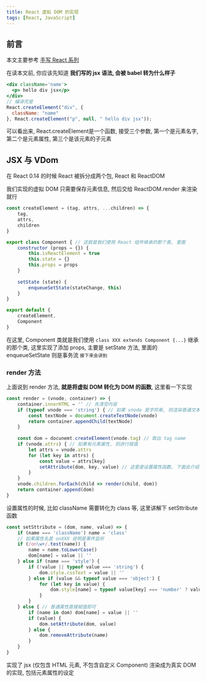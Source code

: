 ```yaml
---
title: React 虚拟 DOM 的实现
tags: [React, JavaScript]
---
```


## 前言

本文主要参考 [手写 React 系列](https://juejin.im/post/5ad81c24f265da504c168c85)

在读本文前, 你应该先知道 **我们写的 jsx 语法, 会被 babel 转为什么样子**

```jsx
<div className='name'>
  <p> hello div jsx</p>
</div>
// 编译完是
React.createElement("div", {
  className: "name"
}, React.createElement("p", null, " hello div jsx"));
```

可以看出来, React.createElement是一个函数, 接受三个参数,  第一个是元素名字, 第二个是元素属性, 第三个是该元素的子元素

## JSX 与 VDom

在 React 0.14 的时候 React 被拆分成两个包, React 和 ReactDOM

我们实现的虚拟 DOM 只需要保存元素信息, 然后交给 ReactDOM.render 来渲染就行

```js
const createElement = (tag, attrs, ...children) => {
    tag,
    attrs,
    children
}

export class Component { // 这就是我们使用 React 组件继承的那个类, 里面
    constructor (props = {}) {
        this.isReactElement = true
        this.state = {}
        this.props = props
    }
    
    setState (state) {
        enqueueSetState(stateChange, this)
    }
}

export default {
    createElement,
    Component
}
```

在这里, Component 类就是我们使用 `class XXX extends Component {...}` 继承的那个类, 这里实现了添加 props, 主要是 setState 方法, 里面的 enqueueSetState 则是事务流 `接下来会讲到`

### render 方法

上面说到 render 方法, **就是将虚拟 DOM 转化为 DOM 的函数**, 这里看一下实现

```js
const render = (vnode, container) => {
    container.innerHTML = '' // 先清空内容
    if (typeof vnode === 'string') { // 如果 vnode 是字符串, 则渲染普通文本
        const textNode = document.createTextNode(vnode)
        return container.appendChild(textNode)
    }
    
    const dom = docunemt.createElement(vnode.tag) // 取出 tag name
    if (vnode.attrs) { // 如果有元素属性, 则进行赋值
        let attrs = vnode.attrs
        for (let key in attrs) {
            const value = attrs[key]
            setAttribute(dom, key, value) // 这里是设置属性函数, 下面会介绍
        }
    }
    vnode.children.forEach(child => render(child, dom))
    return container.append(dom)
}
```

设置属性的时候, 比如 className 需要转化为 class 等, 这里讲解下 setSttribute 函数

```js
const setSttribute = (dom, name, value) => {
    if (name === 'className') name = 'class'
    // 如果属性名是 onXXX 说明是事件监听
    if (/on\w+/.test(name)) {
        name = name.toLowerCase()
        dom[name] = value || ''
    } else if (name === 'style') {
        if (!value || typeof value === 'string') {
            dom.style.cssText = value || ''
        } else if (value && typeof value === 'object') {
            for (let key in value) {
                dom.style[name] = typeof value[key] === 'number' ? value[name] + 'px' : value[name]
            }
        }
    } else { // 普通属性直接赋值即可
        if (name in dom) dom[name] = value || ''
        if (value) {
            dom.setAttribute(dom, value)
        } else {
            dom.removeAttribute(name)
        }
    }
}
```

实现了 jsx (仅包含 HTML 元素, 不包含自定义 Component) 渲染成为真实 DOM 的实现, 包括元素属性的设定






